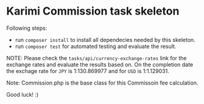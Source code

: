 # Karimi Commission task skeleton

Following steps:
- run `composer install` to install all dependecies needed by this skeleton.
- run `composer test` for automated testing and evaluate the result.

NOTE: Please check the `tasks/api/currency-exchange-rates` link for the exchange rates and evaluate the results based on. On the completion date the exchage rate for `JPY` is 1:130.869977 and for `USD` is 1:1.129031.

Note: Commission.php is the base class for this Commissoin fee calculation.

Good luck! :) 
